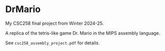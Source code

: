 # DrMario
My CSC258 final project from Winter 2024-25.

A replica of the tetris-like game Dr. Mario in the MIPS assembly language.

See `csc258_assembly_project.pdf` for details.

